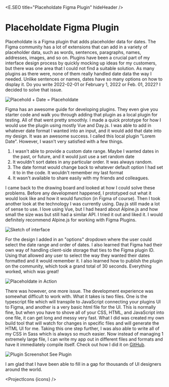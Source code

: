 <script>
  import * as E from "$components/Elemental";
  import ProjectIcons from "$components/ProjectIcons.svelte"
  import ProjectBtnLink from '$components/ProjectBtnLink.svelte'
  let icons = [
    "TypeScript",
    "Node-JS",
    "Alpine",
    "Sass",
    "Figma"
  ]
</script>

<E.SEO title="Placeholdate Figma Plugin" hideHeader  />

# Placeholdate Figma Plugin

Placeholdate is a Figma plugin that adds placeholder data for dates. The Figma community has a lot of extensions that can add in a variety of placeholder data, such as words, sentences, paragraphs, names, addresses, images, and so on. Plugins have been a crucial part of my interface design process by quickly mocking up ideas for my customers, but there was one area that I could not find a suitable solution. As many plugins as there were, none of them really handled date data the way I needed. Unlike sentences or names, dates have so many options on how to display it. Do you write 2022-02-01 or February 1, 2022 or Feb. 01, 2022? I decided to solve that issue.

<!-- Placehold + Date = Placeholdate -->
<img src="/images/optimized/projects/placeholdate/lg_PlaceholdPlusDateEqPlaceholdate.png" alt="Placehold + Date = Placeholdate" />

Figma has an awesome guide for developing plugins. They even give you starter code and walk you through adding that plugin as a local plugin for testing. All of that went pretty smoothly. I made a quick prototype for how I would use the plugin using mostly Vue and Day.js. I was able to add in whatever date format I wanted into an input, and it would add that date into my design. It was an awesome success. I called this local plugin "Lorem Date". However, I wasn't very satisfied with a few things.

1. I wasn't able to provide a custom date range. Maybe I wanted dates in the past, or future, and it would just use a set random date
2. It wouldn't sort dates in any particular order. It was always random.
3. The date format would change back to whatever default option I had set it to in the code. It wouldn't remember my last format
4. It wasn't available to share easily with my friends and colleagues.

I came back to the drawing board and looked at how I could solve these problems. Before any development happened, I prototyped out what it would look like and how it would function (in Figma of course). Then I took another look at the technology I was currently using. Day.js still made a lot of sense to use. I love using Vue, but I had heard about Alpine.js and how small the size was but still had a similar API. I tried it out and liked it. I would definitely recommend Alpine.js for working with Figma Plugins.

<img src="/images/optimized/projects/placeholdate/lg_placeholdate-sketch.png" alt="Sketch of interface" />

For the design I added in an "options" dropdown where the user could select the date range and order of dates. I also learned that Figma had their own way of handling client-side storage that ties to the Figma plugin ID. Using that allowed any user to select the way they wanted their dates formatted and it would remember it. I also learned how to publish the plugin on the community, which took a grand total of 30 seconds. Everything worked, which was great!

<img src="/images/optimized/projects/placeholdate/lg_placeholdate-in-action.png" alt="Placeholdate in Action" />

There was however, one more issue. The development experience was somewhat difficult to work with. What it takes is two files. One is the typescript file which will transpile to JavaScript connecting your plugins UI to Figma, and another is a very basic html file for the UI. This is normally fine, but when you have to shove all of your CSS, HTML, and JavaScript into one file, it can get long and messy very fast. What I did was created my own build tool that will watch for changes in specific files and will generate the HTML UI for me. Taking this one step further, I was also able to write all of my CSS in Sass which is always so much easier. Now instead of managing 1 extremely large file, I can write my app out in different files and formats and have it immediately compile itself. Check out how I did it on [GitHub](https://github.com/ngblaylock/figma-placeholdate).

<img src="/images/optimized/projects/placeholdate/lg_placeholdate-screenshot.png" alt="Plugin Screenshot" />
<ProjectBtnLink href="https://www.figma.com/community/plugin/1098444899707858859/Placeholdate">See Plugin</ProjectBtnLink>

I am glad that I have been able to fill in a gap for thousands of UI designers around the world.

<ProjectIcons {icons} />
